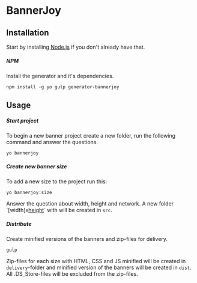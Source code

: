# BannerJoy

## Installation

Start by installing [Node.js](https://nodejs.org/) if you don't already have that.

##### NPM

Install the generator and it's dependencies.

```
npm install -g yo gulp generator-bannerjoy
```


## Usage

##### Start project

To begin a new banner project create a new folder, run the following command and answer the questions.

```
yo bannerjoy
```

##### Create new banner size

To add a new size to the project run this:

```
yo bannerjoy:size
```

Answer the question about width, height and network. A new folder ´[width]x[height](_name)´ with will be created in `src`.

##### Distribute

Create minified versions of the banners and zip-files for delivery. 

```
gulp
```

Zip-files for each size with HTML, CSS and JS minified will be created in `delivery`-folder and minified version of the banners will be created in `dist`. All .DS_Store-files will be excluded from the zip-files.